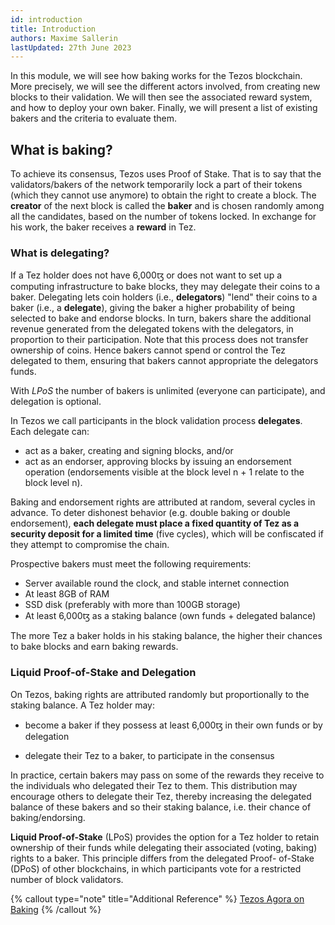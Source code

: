 ```yaml
---
id: introduction
title: Introduction
authors: Maxime Sallerin
lastUpdated: 27th June 2023
---
```


In this module, we will see how baking works for the Tezos blockchain. More precisely, we will see the different actors involved, from creating new blocks to their validation. We will then see the associated reward system, and how to deploy your own baker. Finally, we will present a list of existing bakers and the criteria to evaluate them.

## What is baking?

To achieve its consensus, Tezos uses Proof of Stake. That is to say that the validators/bakers of the network temporarily lock a part of their tokens (which they cannot use anymore) to obtain the right to create a block. The **creator** of the next block is called the **baker** and is chosen randomly among all the candidates, based on the number of tokens locked. In exchange for his work, the baker receives a **reward** in Tez.

### What is delegating?

If a Tez holder does not have 6,000ꜩ or does not want to set up a computing infrastructure to bake blocks, they may delegate their coins to a baker. Delegating lets coin holders (i.e., **delegators**) "lend" their coins to a baker (i.e., a **delegate**), giving the baker a higher probability of being selected to bake and endorse blocks. In turn, bakers share the additional revenue generated from the delegated tokens with the delegators, in proportion to their participation. Note that this process does not transfer ownership of coins. Hence bakers cannot spend or control the Tez delegated to them, ensuring that bakers cannot appropriate the delegators funds.

With _LPoS_ the number of bakers is unlimited (everyone can participate), and delegation is optional.

In Tezos we call participants in the block validation process **delegates**. Each delegate can:

- act as a baker, creating and signing blocks, and/or
- act as an endorser, approving blocks by issuing an endorsement operation (endorsements visible at the
block level n + 1 relate to the block level n).

Baking and endorsement rights are attributed at random, several cycles in advance. To deter dishonest
behavior (e.g. double baking or double endorsement), **each delegate must place a fixed quantity of Tez
as a security deposit for a limited time** (five cycles), which will be confiscated if they attempt to
compromise the chain.

Prospective bakers must meet the following requirements:

- Server available round the clock, and stable internet connection
- At least 8GB of RAM
- SSD disk (preferably with more than 100GB storage)
- At least 6,000ꜩ as a staking balance (own funds + delegated balance)

The more Tez a baker holds in his staking balance, the higher their chances to bake blocks and earn baking rewards.

### Liquid Proof-of-Stake and Delegation

On Tezos, baking rights are attributed randomly but proportionally to the staking balance. A Tez holder may:

- become a baker if they possess at least 6,000ꜩ in their own funds or by delegation

- delegate their Tez to a baker, to participate in the consensus

In practice, certain bakers may pass on some of the rewards they receive to the individuals who delegated
their Tez to them. This distribution may encourage others to delegate their Tez, thereby increasing the
delegated balance of these bakers and so their staking balance, i.e. their chance of baking/endorsing.

**Liquid Proof-of-Stake** (LPoS) provides the option for a Tez holder to retain ownership of their funds while
delegating their associated (voting, baking) rights to a baker. This principle differs from the delegated Proof-
of-Stake (DPoS) of other blockchains, in which participants vote for a restricted number of block validators.


{% callout type="note" title="Additional Reference" %}
[Tezos Agora on Baking](https://wiki.tezosagora.org/learn/baking)
{% /callout %}

